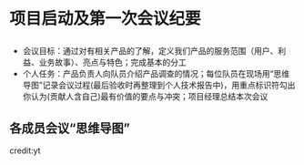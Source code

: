 # <p aligen="center">项目启动及第一次会议纪要</p>
- 会议目标：通过对有相关产品的了解，定义我们产品的服务范围（用户、利益、业务故事）、亮点与特色；完成基本的分工
- 个人任务：产品负责人向队员介绍产品调查的情况；每位队员在现场用“思维导图”记录会议过程(最后验收时再整理到个人技术报告中)，用重点标识符勾出你认为(贡献人含自己)最有价值的要点与冲突；项目经理总结本次会议
## 各成员会议“思维导图”

credit:yt
